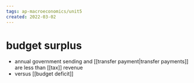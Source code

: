 ```yaml
---
tags: ap-macroeconomics/unit5 
created: 2022-03-02
---
```


# budget surplus

- annual government sending and [[transfer payment|transfer payments]] are less than [[tax]] revenue
- versus [[budget deficit]]

<!---->